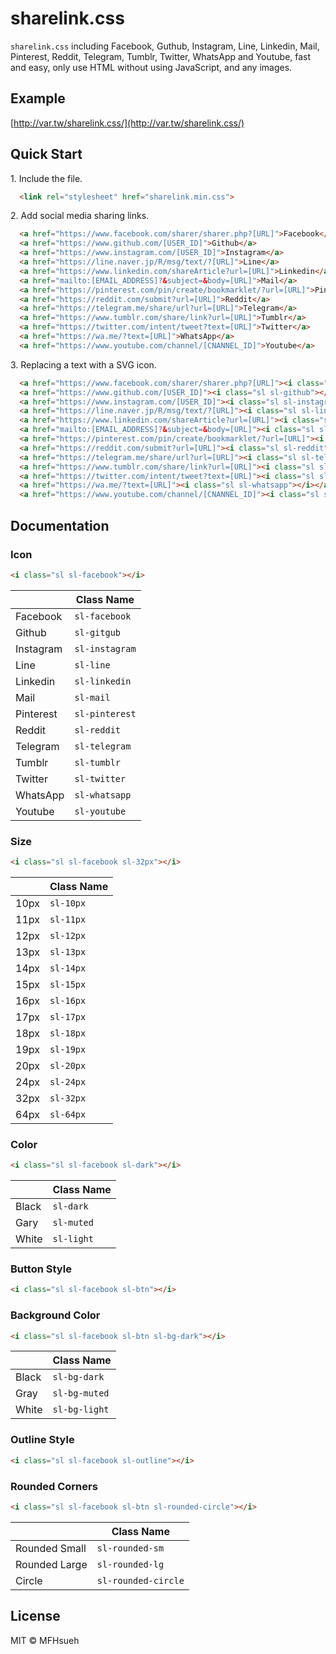# sharelink.css

`sharelink.css` including Facebook, Guthub, Instagram, Line, Linkedin, Mail, Pinterest, Reddit, Telegram, Tumblr, Twitter, WhatsApp and Youtube, fast and easy, only use HTML without using JavaScript, and any images.

## Example

[http://var.tw/sharelink.css/](http://var.tw/sharelink.css/)

## Quick Start

1\. Include the file.

```html
  <link rel="stylesheet" href="sharelink.min.css">
```

2\. Add social media sharing links.

```html
  <a href="https://www.facebook.com/sharer/sharer.php?[URL]">Facebook</a>
  <a href="https://www.github.com/[USER_ID]">Github</a>
  <a href="https://www.instagram.com/[USER_ID]">Instagram</a>
  <a href="https://line.naver.jp/R/msg/text/?[URL]">Line</a>
  <a href="https://www.linkedin.com/shareArticle?url=[URL]">Linkedin</a>
  <a href="mailto:[EMAIL_ADDRESS]?&subject=&body=[URL]">Mail</a>
  <a href="https://pinterest.com/pin/create/bookmarklet/?url=[URL]">Pinterest</a>
  <a href="https://reddit.com/submit?url=[URL]">Reddit</a>
  <a href="https://telegram.me/share/url?url=[URL]">Telegram</a>
  <a href="https://www.tumblr.com/share/link?url=[URL]">Tumblr</a>
  <a href="https://twitter.com/intent/tweet?text=[URL]">Twitter</a>
  <a href="https://wa.me/?text=[URL]">WhatsApp</a>
  <a href="https://www.youtube.com/channel/[CNANNEL_ID]">Youtube</a>
```

3\. Replacing a text with a SVG icon.

```html
  <a href="https://www.facebook.com/sharer/sharer.php?[URL]"><i class="sl sl-facebook"></i></a>
  <a href="https://www.github.com/[USER_ID]"><i class="sl sl-github"></i></a>
  <a href="https://www.instagram.com/[USER_ID]"><i class="sl sl-instagram"></i></a>
  <a href="https://line.naver.jp/R/msg/text/?[URL]"><i class="sl sl-line"></i></a>
  <a href="https://www.linkedin.com/shareArticle?url=[URL]"><i class="sl sl-linkedin"></i></a>
  <a href="mailto:[EMAIL_ADDRESS]?&subject=&body=[URL]"><i class="sl sl-mail"></i></a>
  <a href="https://pinterest.com/pin/create/bookmarklet/?url=[URL]"><i class="sl sl-pinterest"></i></a>
  <a href="https://reddit.com/submit?url=[URL]"><i class="sl sl-reddit"></i></a>
  <a href="https://telegram.me/share/url?url=[URL]"><i class="sl sl-telegram"></i></a>
  <a href="https://www.tumblr.com/share/link?url=[URL]"><i class="sl sl-tumblr"></i></a>
  <a href="https://twitter.com/intent/tweet?text=[URL]"><i class="sl sl-twitter"></i></a>
  <a href="https://wa.me/?text=[URL]"><i class="sl sl-whatsapp"></i></a>
  <a href="https://www.youtube.com/channel/[CNANNEL_ID]"><i class="sl sl-youtube"></i></a>
```

## Documentation

### Icon

```html
<i class="sl sl-facebook"></i>
```

|                   | Class Name         |
| ----------------- | ------------------ | 
| Facebook          | `sl-facebook`      |
| Github            | `sl-gitgub`        |
| Instagram         | `sl-instagram`     |
| Line              | `sl-line`          | 
| Linkedin          | `sl-linkedin`      | 
| Mail              | `sl-mail`          | 
| Pinterest         | `sl-pinterest`     | 
| Reddit            | `sl-reddit`        | 
| Telegram          | `sl-telegram`      |
| Tumblr            | `sl-tumblr`        |
| Twitter           | `sl-twitter`       | 
| WhatsApp          | `sl-whatsapp`      | 
| Youtube           | `sl-youtube`       | 

### Size

```html
<i class="sl sl-facebook sl-32px"></i>
```

|                   | Class Name         |
| ----------------- | ------------------ | 
| 10px              | `sl-10px`          |
| 11px              | `sl-11px`          |
| 12px              | `sl-12px`          |
| 13px              | `sl-13px`          |
| 14px              | `sl-14px`          |
| 15px              | `sl-15px`          |
| 16px              | `sl-16px`          |
| 17px              | `sl-17px`          |
| 18px              | `sl-18px`          |
| 19px              | `sl-19px`          |
| 20px              | `sl-20px`          |
| 24px              | `sl-24px`          |
| 32px              | `sl-32px`          |
| 64px              | `sl-64px`          |

### Color

```html
<i class="sl sl-facebook sl-dark"></i>
```

|                   | Class Name         |
| ----------------- | ------------------ | 
| Black             | `sl-dark`          |
| Gary              | `sl-muted`         |
| White             | `sl-light`         |

### Button Style

```html
<i class="sl sl-facebook sl-btn"></i>
```

### Background Color

```html
<i class="sl sl-facebook sl-btn sl-bg-dark"></i>
```

|                   | Class Name         |
| ----------------- | ------------------ | 
| Black             | `sl-bg-dark`       |
| Gray              | `sl-bg-muted`       |
| White             | `sl-bg-light`      |

### Outline Style

```html
<i class="sl sl-facebook sl-outline"></i>
```

### Rounded Corners

```html
<i class="sl sl-facebook sl-btn sl-rounded-circle"></i>
```

|                   | Class Name         |
| ----------------- | ------------------ | 
| Rounded Small     | `sl-rounded-sm`    |
| Rounded Large     | `sl-rounded-lg`    |
| Circle            | `sl-rounded-circle`|

## License

MIT © MFHsueh